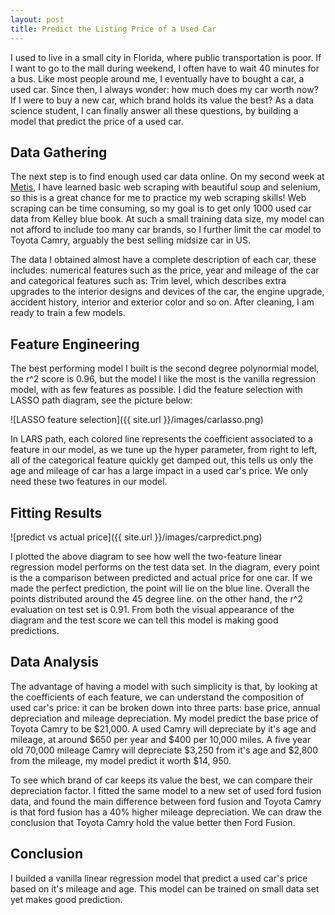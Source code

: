 ```yaml
---
layout: post
title: Predict the Listing Price of a Used Car
---
```


I used to live in a small city in Florida, where public transportation is poor. If I want to go to the mall during weekend, I often have to wait 40 minutes for a bus. Like most people around me, I eventually have to bought a car, a used car. Since then, I always wonder: how much does my car worth now? If I were to buy a new car, which brand holds its value the best? As a data science student, I can finally answer all these questions, by building a model that predict the price of a used car.

## Data Gathering

The next step is to find enough used car data online. On my second week at [Metis](http://thisismetis.com), I have learned basic web scraping with beautiful soup and selenium, so this is a great chance for me to practice my web scraping skills! Web scraping can be time consuming, so my goal is to get only 1000 used car data from Kelley blue book. At such a small training data size, my model can not afford to include too many car brands, so I further limit the car model to Toyota Camry, arguably the best selling midsize car in US. 

The data I obtained almost have a complete description of each car, these includes: numerical features such as the price, year and mileage of the car and categorical features such as: Trim level, which describes extra upgrades to the interior designs and devices of the car, the engine upgrade, accident history, interior and exterior color and so on. After cleaning, I am ready to train a few models. 

## Feature Engineering

The best performing model I built is the second degree polynormial model, the r^2 score is 0.96, but the model I like the most is the vanilla regression model, with as few features as possible. I did the feature selection with LASSO path diagram, see the picture below: 

![LASSO feature selection]({{ site.url }}/images/carlasso.png)

In LARS path, each colored line represents the coefficient associated to a feature in our model, as we tune up the hyper parameter, from right to left, all of the categorical feature quickly get damped out, this tells us only the age and mileage of car has a large impact in a used car's price. We only need these two features in our model.

## Fitting Results

![predict vs actual price]({{ site.url }}/images/carpredict.png)

I plotted the above diagram to see how well the two-feature linear regression model performs on the test data set. In the diagram, every point is the a comparison between predicted and actual price for one car. If we made the perfect prediction, the point will lie on the blue line. Overall the points distributed around the 45 degree line. on the other hand, the r^2 evaluation on test set is 0.91. From both the visual appearance of the diagram and the test score we can tell this model is making good predictions.

## Data Analysis

The advantage of having a model with such simplicity is that, by looking at the coefficients of each feature, we can understand the composition of used car's price: it can be broken down into three parts: base price, annual depreciation and mileage depreciation. My model predict the base price of Toyota Camry to be $21,000. A used Camry will depreciate by it's age and mileage, at around $650 per year and $400 per 10,000 miles. A five year old 70,000 mileage Camry will depreciate $3,250 from it's age and $2,800 from the mileage, my model predict it worth $14, 950. 

To see which brand of car keeps its value the best, we can compare their depreciation factor. I fitted the same model to a new set of used ford fusion data, and found the main difference between ford fusion and Toyota Camry is that ford fusion has a 40% higher mileage depreciation. We can draw the conclusion that Toyota Camry hold the value better then Ford Fusion.

## Conclusion

I builded a vanilla linear regression model that predict a used car's price based on it's mileage and age. This model can be trained on small data set yet makes good prediction. 

